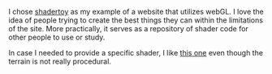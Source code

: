 I chose [shadertoy](https://www.shadertoy.com) as my example of a website that utilizes webGL. I love the idea of people trying to create the best things they can within the limitations of the site. More practically, it serves as a repository of shader code for other people to use or study.

In case I needed to provide a specific shader, I like [this one](https://www.shadertoy.com/view/flc3Rn) even though the terrain is not really procedural.
